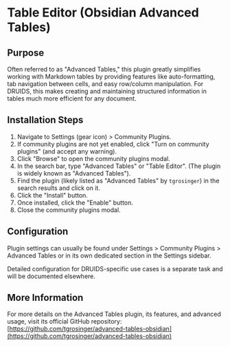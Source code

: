 # Table Editor (Obsidian Advanced Tables)

## Purpose

Often referred to as "Advanced Tables," this plugin greatly simplifies working with Markdown tables by providing features like auto-formatting, tab navigation between cells, and easy row/column manipulation. For DRUIDS, this makes creating and maintaining structured information in tables much more efficient for any document.

## Installation Steps

1.  Navigate to Settings (gear icon) > Community Plugins.
2.  If community plugins are not yet enabled, click "Turn on community plugins" (and accept any warning).
3.  Click "Browse" to open the community plugins modal.
4.  In the search bar, type "Advanced Tables" or "Table Editor". (The plugin is widely known as "Advanced Tables").
5.  Find the plugin (likely listed as "Advanced Tables" by `tgrosinger`) in the search results and click on it.
6.  Click the "Install" button.
7.  Once installed, click the "Enable" button.
8.  Close the community plugins modal.

## Configuration

Plugin settings can usually be found under Settings > Community Plugins > Advanced Tables or in its own dedicated section in the Settings sidebar.

Detailed configuration for DRUIDS-specific use cases is a separate task and will be documented elsewhere.

## More Information

For more details on the Advanced Tables plugin, its features, and advanced usage, visit its official GitHub repository:
[https://github.com/tgrosinger/advanced-tables-obsidian](https://github.com/tgrosinger/advanced-tables-obsidian)
